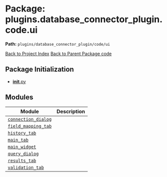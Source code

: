# Package: plugins.database_connector_plugin.code.ui

**Path:** `plugins/database_connector_plugin/code/ui`

[Back to Project Index](../../../../../index.md)
[Back to Parent Package code](../index.md)

## Package Initialization
- [__init__.py](init.md)

## Modules

| Module | Description |
| --- | --- |
| [`connection_dialog`](connection_dialog.md) |  |
| [`field_mapping_tab`](field_mapping_tab.md) |  |
| [`history_tab`](history_tab.md) |  |
| [`main_tab`](main_tab.md) |  |
| [`main_widget`](main_widget.md) |  |
| [`query_dialog`](query_dialog.md) |  |
| [`results_tab`](results_tab.md) |  |
| [`validation_tab`](validation_tab.md) |  |
